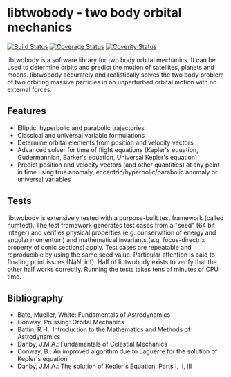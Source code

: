 # libtwobody - two body orbital mechanics

[![Build Status](https://travis-ci.org/rikusalminen/twobody.svg?branch=master)](https://travis-ci.org/rikusalminen/twobody)
[![Coverage Status](https://coveralls.io/repos/rikusalminen/twobody/badge.svg?branch=master&service=github)](https://coveralls.io/github/rikusalminen/twobody?branch=master)
[![Coverity Status](https://scan.coverity.com/projects/6810/badge.svg)](https://scan.coverity.com/projects/rikusalminen-twobody)

libtwobody is a software library for two body orbital mechanics.
It can be used to determine orbits and predict the motion of satellites,
planets and moons.
libtwobody accurately and realistically solves the two body problem of two
orbiting massive particles in an unperturbed orbital motion with no external
forces.

## Features
* Elliptic, hyperbolic and parabolic trajectories
* Classical and universal variable formulations
* Determine orbital elements from position and velocity vectors
* Advanced solver for time of flight equations (Kepler's equation,
    Gudermannian, Barker's equation, Universal Kepler's equation)
* Predict position and velocity vectors (and other quantities) at any point in
    time using true anomaly, eccentric/hyperbolic/parabolic anomaly or
    universal variables

## Tests

libtwobody is extensively tested with a purpose-built test framework (called
numtest).
The test framework generates test cases from a "seed" (64 bit integer) and
verifies physical properties (e.g. conservation of energy and angular
momentum) and mathematical invariants (e.g. focus-directrix property of conic
sections) apply.
Test cases are repeatable and reproducible by using the same seed value.
Particular attention is paid to floating point issues (NaN, inf).
Half of libtwobody exists to verify that the other half works correctly.
Running the tests takes tens of minutes of CPU time.

## Bibliography

* Bate, Mueller, White: Fundamentals of Astrodynamics
* Conway, Prussing: Orbital Mechanics
* Battin, R.H.: Introduction to the Mathematics and Methods of Astrodynamics
* Danby, J.M.A.: Fundamentals of Celestial Mechanics
* Conway, B.: An improved algorithm due to Laguerre for the
    solution of Kepler's equation
* Danby, J.M.A.: The solution of Kepler's Equation, Parts I, II, III
